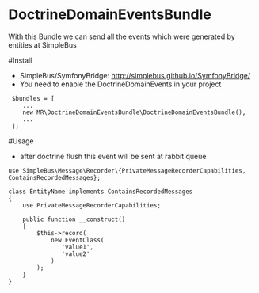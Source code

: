 # DoctrineDomainEventsBundle

With this Bundle we can send all the events which were generated by entities at SimpleBus

#Install

- SimpleBus/SymfonyBridge: http://simplebus.github.io/SymfonyBridge/
- You need to enable the DoctrineDomainEvents in your project


```
 $bundles = [
    ...
    new MR\DoctrineDomainEventsBundle\DoctrineDomainEventsBundle(),
    ...
 ];
```

#Usage

- after doctrine flush this event will be sent at rabbit queue

```
use SimpleBus\Message\Recorder\{PrivateMessageRecorderCapabilities, ContainsRecordedMessages};

class EntityName implements ContainsRecordedMessages
{
    use PrivateMessageRecorderCapabilities;

    public function __construct()
    {
        $this->record(
            new EventClass(
               'value1',
               'value2'
            )
        );
    }
}

```
